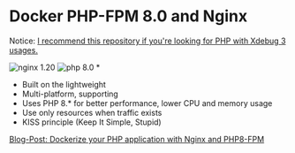 # Docker PHP-FPM 8.0 and Nginx

Notice: [I recommend this repository if you're looking for PHP with Xdebug 3 usages.](https://github.com/IshtarStar/docker-compose-nginx-phpfpm-xdebug-mariadb)

![nginx 1.20](https://img.shields.io/badge/nginx-brightgreen.svg)
![php 8.0](https://img.shields.io/badge/php-fpm-brightgreen.svg)
* 
* Built on the lightweight
* Multi-platform, supporting
* Uses PHP 8.* for better performance, lower CPU and memory usage
* Use only resources when traffic exists
* KISS principle (Keep It Simple, Stupid)

[Blog-Post: Dockerize your PHP application with Nginx and PHP8-FPM](https://marcit.eu/en/2021/04/28/dockerize-webserver-nginx-php8/)

